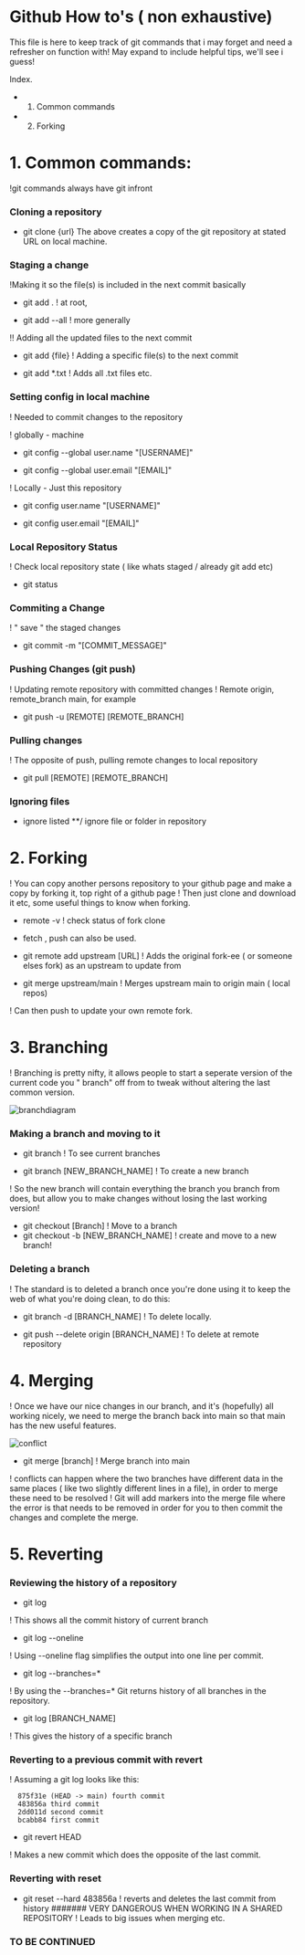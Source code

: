 # Github How to's ( non exhaustive)

This file is here to keep track of git commands that i may forget and need a refresher on function with! May expand to include helpful tips, we'll see i guess!

Index.
- 1. Common commands
- 2. Forking


# 1. Common commands:
!git commands always have git infront 

### Cloning a repository
- git clone {url}
The above creates a copy of the git repository at stated URL on local machine. 

### Staging a change
!Making it so the file(s) is included in the next commit basically

- git add . 
! at root,

- git add --all 
! more generally 

!! Adding all the updated files to the next commit

- git add {file}
! Adding a specific file(s) to the next commit

- git add *.txt ! Adds all .txt files etc.

### Setting config in local machine
! Needed to commit changes to the repository

! globally - machine

- git config --global user.name "[USERNAME]"

- git config --global user.email "[EMAIL]"

! Locally - Just this repository

- git config user.name "[USERNAME]"

- git config user.email "[EMAIL]"

### Local Repository Status 
! Check local repository state ( like whats staged / already git add etc)
- git status

### Commiting a Change 
! " save " the staged changes
- git commit -m "[COMMIT_MESSAGE]"

### Pushing Changes (git push)
! Updating remote repository with committed changes
! Remote origin, remote_branch main, for example

- git push -u [REMOTE] [REMOTE_BRANCH] 

### Pulling changes
! The opposite of push, pulling remote changes to local repository

- git pull [REMOTE] [REMOTE_BRANCH]

### Ignoring files

* ignore listed
**/ ignore file or folder in repository

# 2. Forking
! You can copy another persons repository to your github page and make a copy by forking it, top right of a github page
! Then just clone and download it etc, some useful things to know when forking.

- remote -v 
! check status of fork clone
- fetch , push can also be used.

- git remote add upstream [URL] 
! Adds the original fork-ee ( or someone elses fork) as an upstream to update from

- git merge upstream/main
! Merges upstream main to origin main ( local repos)

! Can then push to update your own remote fork.

# 3. Branching
! Branching is pretty nifty, it allows people to start a seperate version of the current code you " branch" off from to tweak without altering the last common version.

![branchdiagram](https://github.com/hjt523/QA-Training-Notebook/blob/5768c68a57fa30f9bd2e2bebcba8031d8e9895e5/imagefolder/Branching.jpeg)


### Making a branch and moving to it
- git branch ! To see current branches

-  git branch [NEW_BRANCH_NAME] ! To create a new branch

! So the new branch will contain everything the branch you branch from does, but allow you to make changes without losing the last working version!

- git checkout [Branch] ! Move to a branch
- git checkout -b [NEW_BRANCH_NAME] ! create and move to a new branch!

### Deleting a branch
! The standard is to deleted a branch once you're done using it to keep the web of what you're doing clean, to do this:

- git branch -d [BRANCH_NAME] ! To delete locally. 

- git push --delete origin [BRANCH_NAME] ! To delete at remote repository


# 4. Merging
! Once we have our nice changes in our branch, and it's (hopefully) all working nicely, we need to merge the branch back into main so that main has the new useful features.

![conflict](https://github.com/hjt523/QA-Training-Notebook/blob/034e3f5e519f59d63d86282fc0b4b5211c118792/Merge%20conflict.jpeg)

- git merge [branch]
! Merge branch into main

! conflicts can happen where the two branches have different data in the same places ( like two slightly different lines in a file), in order to merge these need to be resolved
! Git will add markers into the merge file where the error is that needs to be removed in order for you to then commit the changes and complete the merge.

# 5. Reverting
### Reviewing the history of a repository
- git log

! This shows all the commit history of current branch

- git log --oneline

! Using --oneline flag simplifies the output into one line per commit.

- git log --branches=*

! By using the --branches=* Git returns history of all branches in the repository.

- git log [BRANCH_NAME]

! This gives the history of a specific branch

### Reverting to a previous commit with revert
! Assuming a git log looks like this:

      875f31e (HEAD -> main) fourth commit
      483856a third commit
      2dd011d second commit
      bcabb84 first commit

- git revert HEAD

! Makes a new commit which does the opposite of the last commit. 

### Reverting with reset

- git reset --hard 483856a
! reverts and deletes the last commit from history 
####### VERY DANGEROUS WHEN WORKING IN A SHARED REPOSITORY
! Leads to big issues when merging etc.

          
### TO BE CONTINUED ###





